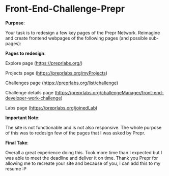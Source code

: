 # Front-End-Challenge-Prepr

**Purpose**:

Your task is to redesign a few key pages of the Prepr Network. Reimagine and create frontend webpages of the following pages (and possible sub-pages):

**Pages to redesign**: 

Explore page (https://preprlabs.org/)

Projects page (https://preprlabs.org/myProjects)

Challenges page (https://preprlabs.org/list/challenge)

Challenge details page (https://preprlabs.org/challengeManager/front-end-developer-work-challenge)

Labs page (https://preprlabs.org/joinedLab)

**Important Note**:

The site is not functionable and is not also responsive. The whole purpose of this was to redesign few of the pages that I was asked by Prepr.

**Final Take**:

Overall a great experience doing this. Took more time than I expected but I was able to meet the deadline and deliver it on time. Thank you Prepr for allowing me to recreate your site and because of you, I can add this to my resume :P 
